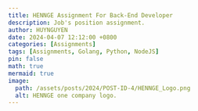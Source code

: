 ```yaml
---
title: HENNGE Assignment For Back-End Developer
description: Job's position assignment.
author: HUYNGUYEN	
date: 2024-04-07 12:12:00 +0800
categories: [Assignments]
tags: [Assignments, Golang, Python, NodeJS]
pin: false
math: true
mermaid: true
image:
  path: /assets/posts/2024/POST-ID-4/HENNGE_Logo.png
  alt: HENNGE one company logo.
---
```

<!-- POST-ID-5 -->